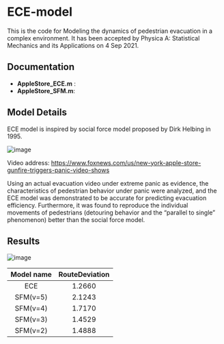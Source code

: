 # ECE-model

This is the code for Modeling the dynamics of pedestrian evacuation in a complex environment. It has been accepted by Physica A: Statistical Mechanics and its Applications on 4 Sep 2021.

## Documentation
- **AppleStore_ECE.m** :
- **AppleStore_SFM.m**: 

## Model Details

ECE model is inspired by social force model proposed by Dirk Helbing in 1995.

![image](https://user-images.githubusercontent.com/80196339/132534525-175bac12-4993-4bde-8e55-854933afd41e.jpeg)

Video address: https://www.foxnews.com/us/new-york-apple-store-gunfire-triggers-panic-video-shows

Using an actual evacuation video under extreme panic as evidence, the characteristics of pedestrian behavior under panic were analyzed, and the ECE model was demonstrated to be accurate for predicting evacuation efficiency. Furthermore, it was found to reproduce the individual movements of pedestrians (detouring behavior and the “parallel to single” phenomenon) better than the social force model. 

## Results  

![image](https://user-images.githubusercontent.com/80196339/132535747-0e7ee2e1-62b1-4bd5-978b-8896604fca45.jpeg)

| Model name | RouteDeviation |
| :---: | :---: | 
| ECE | 1.2660 |
| SFM(v=5) | 2.1243 |
| SFM(v=4) | 1.7170 |
| SFM(v=3) | 1.4529 |
| SFM(v=2) | 1.4888 |
